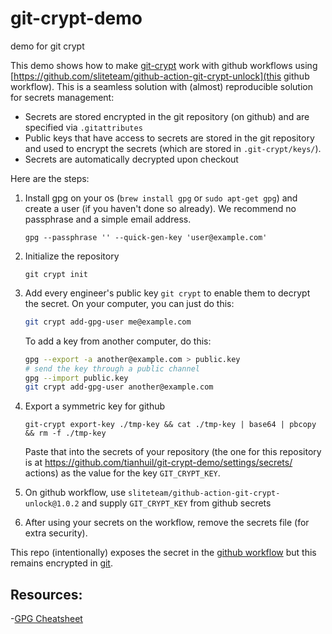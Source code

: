 # git-crypt-demo
demo for git crypt

This demo shows how to make [git-crypt](https://github.com/AGWA/git-crypt) work with github workflows using [https://github.com/sliteteam/github-action-git-crypt-unlock](this github workflow).  This is a seamless solution with (almost) reproducible solution for secrets management:

- Secrets are stored encrypted in the git repository (on github) and are specified via `.gitattributes`
- Public keys that have access to secrets are stored in the git repository and used to encrypt the secrets (which are stored in `.git-crypt/keys/`).
- Secrets are automatically decrypted upon checkout

Here are the steps:

1. Install gpg on your os (`brew install gpg` or `sudo apt-get gpg`) and create a user (if you haven't done so already).  We recommend no passphrase and a simple email address.
   ```
   gpg --passphrase '' --quick-gen-key 'user@example.com'
   ```

2. Initialize the repository
   ```
   git crypt init
   ```
3. Add every engineer's public key `git crypt` to enable them to decrypt the secret.  On your computer, you can just do this:
   ```bash
   git crypt add-gpg-user me@example.com
   ```

   To add a key from another computer, do this:

   ```bash
   gpg --export -a another@example.com > public.key
   # send the key through a public channel
   gpg --import public.key
   git crypt add-gpg-user another@example.com
   ```
4. Export a symmetric key for github
   ```
   git-crypt export-key ./tmp-key && cat ./tmp-key | base64 | pbcopy && rm -f ./tmp-key
   ```
   Paste that into the secrets of your repository (the one for this repository is at https://github.com/tianhuil/git-crypt-demo/settings/secrets/  actions) as the value for the key `GIT_CRYPT_KEY`.
5. On github workflow, use `sliteteam/github-action-git-crypt-unlock@1.0.2` and supply `GIT_CRYPT_KEY` from github secrets
6. After using your secrets on the workflow, remove the secrets file (for extra security).

This repo (intentionally) exposes the secret in the [github workflow](https://github.com/tianhuil/git-crypt-demo/runs/1545130895?check_suite_focus=true) but this remains encrypted in [git](https://github.com/tianhuil/git-crypt-demo/blob/main/file.secret).

## Resources:
-[GPG Cheatsheet](http://irtfweb.ifa.hawaii.edu/~lockhart/gpg/)
